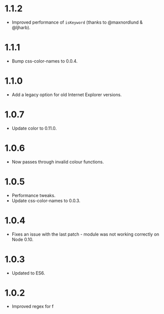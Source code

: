 # 1.1.2

* Improved performance of `isKeyword` (thanks to @maxnordlund & @ljharb).

# 1.1.1

* Bump css-color-names to 0.0.4.

# 1.1.0

* Add a legacy option for old Internet Explorer versions.

# 1.0.7

* Update color to 0.11.0.

# 1.0.6

* Now passes through invalid colour functions.

# 1.0.5

* Performance tweaks.
* Update css-color-names to 0.0.3.

# 1.0.4

* Fixes an issue with the last patch - module was not working correctly on
  Node 0.10.

# 1.0.3

* Updated to ES6.

# 1.0.2

* Improved regex for f